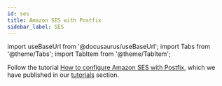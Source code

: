 ```yaml
---
id: ses
title: Amazon SES with Postfix
sidebar_label: SES
---
```


import useBaseUrl from '@docusaurus/useBaseUrl';
import Tabs from '@theme/Tabs';
import TabItem from '@theme/TabItem';

Follow the tutorial [How to configure Amazon SES with Postfix](https://www.cloudpanel.io/tutorial/how-to-configure-amazon-ses-with-postfix/), which we have published in our [tutorials](https://www.cloudpanel.io/tutorials/) section.